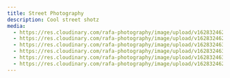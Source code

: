 ```yaml
---
title: Street Photography
description: Cool street shotz
media:
  - https://res.cloudinary.com/rafa-photography/image/upload/v1628324629/street_market_at_the_end_of_the_day_hu2fqx.jpg
  - https://res.cloudinary.com/rafa-photography/image/upload/v1628324622/romance_in_the_rain_bgtvaa.jpg
  - https://res.cloudinary.com/rafa-photography/image/upload/v1628324631/coffee_at_the_park_jzzszu.jpg
  - https://res.cloudinary.com/rafa-photography/image/upload/v1628324631/crossing_irnygo.jpg
  - https://res.cloudinary.com/rafa-photography/image/upload/v1628324630/biking-gate_srqgte.jpg
  - https://res.cloudinary.com/rafa-photography/image/upload/v1628324622/waiting-tram_c5xhan.jpg
---
```

